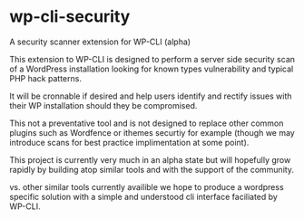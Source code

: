 # wp-cli-security
A security scanner extension for WP-CLI (alpha)

This extension to WP-CLI is designed to perform a server side security scan of a WordPress installation looking for known types vulnerability and typical PHP hack patterns.

It will be cronnable if desired and help users identify and rectify issues with their WP installation should they be compromised. 

This not a preventative tool and is not designed to replace other common plugins such as Wordfence or ithemes securtiy for example (though we may introduce scans for best practice implimentation at some point).

This project is currently very much in an alpha state but will hopefully grow rapidly by building atop similar tools and with the support of the community.

vs. other similar tools currently availible we hope to produce a wordpress specific solution with a simple and understood cli interface faciliated by WP-CLI.

